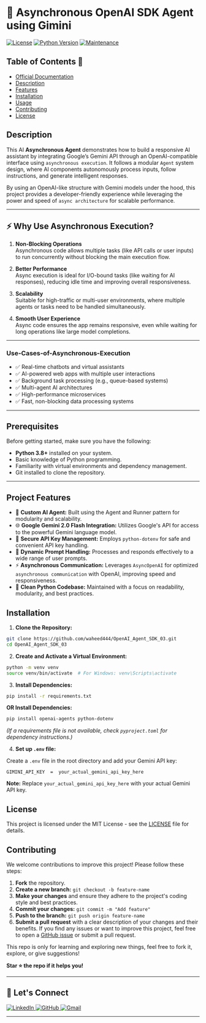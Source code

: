 # 🤖 Asynchronous OpenAI SDK Agent using Gimini 

[![License](https://img.shields.io/badge/License-MIT-blue.svg)](https://opensource.org/licenses/MIT)
[![Python Version](https://img.shields.io/badge/python-3.9+-blue.svg)](https://www.python.org/)
[![Maintenance](https://img.shields.io/badge/Maintained%3F-yes-green.svg)](https://github.com/waheed444/OpenAI_Agent_SDK_03)


## Table of Contents 🚀

* [Official Documentation](https://openai.github.io/openai-agents-python/running_agents/)
* [Description](#description)
* [Features](#features)
* [Installation](#installation)
* [Usage](#Use-Cases-of-Asynchronous-Execution)
* [Contributing](#contributing)
* [License](#license)

## Description

This AI **Asynchronous Agent** demonstrates how to build a responsive AI assistant by integrating Google’s Gemini API through an OpenAI-compatible interface using `asynchronous execution`. It follows a modular `Agent` system design, where AI components autonomously process inputs, follow instructions, and generate intelligent responses.  

By using an OpenAI-like structure with Gemini models under the hood, this project provides a developer-friendly experience while leveraging the power and speed of `async architecture` for scalable performance.

---

## ⚡ Why Use Asynchronous Execution?

1. **Non-Blocking Operations**  
   Asynchronous code allows multiple tasks (like API calls or user inputs) to run concurrently without blocking the main execution flow.

2. **Better Performance**  
   Async execution is ideal for I/O-bound tasks (like waiting for AI responses), reducing idle time and improving overall responsiveness.

3. **Scalability**  
   Suitable for high-traffic or multi-user environments, where multiple agents or tasks need to be handled simultaneously.

4. **Smooth User Experience**  
   Async code ensures the app remains responsive, even while waiting for long operations like large model completions.

---

### Use-Cases-of-Asynchronous-Execution

- ✅ Real-time chatbots and virtual assistants  
- ✅ AI-powered web apps with multiple user interactions  
- ✅ Background task processing (e.g., queue-based systems)  
- ✅ Multi-agent AI architectures  
- ✅ High-performance microservices  
- ✅ Fast, non-blocking data processing systems

---
## Prerequisites

Before getting started, make sure you have the following:
- **Python 3.8+** installed on your system.
- Basic knowledge of Python programming.
- Familiarity with virtual environments and dependency management.
- Git installed to clone the repository.

---

## Project Features

* 🤖 **Custom AI Agent:** Built using the Agent and Runner pattern for modularity and scalability.
* 🌐 **Google Gemini 2.0 Flash Integration:**  Utilizes Google's API for access to the powerful Gemini language model.
* 🔑 **Secure API Key Management:** Employs `python-dotenv` for safe and convenient API key handling.
* 🧠 **Dynamic Prompt Handling:**  Processes and responds effectively to a wide range of user prompts.
* ⚡ **Asynchronous Communication:**  Leverages `AsyncOpenAI` for optimized `asynchronous communication` with OpenAI, improving speed and responsiveness.
* 🐍 **Clean Python Codebase:**  Maintained with a focus on readability, modularity, and best practices.


## Installation

1. **Clone the Repository:**

```bash
git clone https://github.com/waheed444/OpenAI_Agent_SDK_03.git
cd OpenAI_Agent_SDK_03
```

2. **Create and Activate a Virtual Environment:**

```bash
python -m venv venv
source venv/bin/activate  # For Windows: venv\Scripts\activate
```

3. **Install Dependencies:**

```bash
pip install -r requirements.txt
```
**OR Install Dependencies:**
```bash
pip install openai-agents python-dotenv

```

*(If a requirements file is not available, check `pyproject.toml` for dependency instructions.)*

4. **Set up `.env` file:**

Create a `.env` file in the root directory and add your Gemini API key:

```
GIMINI_API_KEY  =  your_actual_gemini_api_key_here 
```

**Note:** Replace `your_actual_gemini_api_key_here` with your actual Gemini API key.

## License

This project is licensed under the MIT License - see the [LICENSE](LICENSE) file for details.


## Contributing
We welcome contributions to improve this project! Please follow these steps:

1. **Fork** the repository.
2. **Create a new branch:** `git checkout -b feature-name`
3. **Make your changes** and ensure they adhere to the project's coding style and best practices.
4. **Commit your changes:** `git commit -m "Add feature"`
5. **Push to the branch:** `git push origin feature-name`
6. **Submit a pull request** with a clear description of your changes and their benefits.
If you find any issues or want to improve this project, feel free to open a [GitHub issue](https://github.com/waheed444/OpenAI_Agent_SDK_03/issues) or submit a pull request.

This repo is only for learning and exploring new things, feel free to fork it, explore, or give suggestions!

**Star ⭐ the repo if it helps you!**

---

## 🙌 Let's Connect

<p align="left">
  <a href="https://www.linkedin.com/in/waheed444/?originalSubdomain=pk)" target="_blank">
    <img src="https://img.shields.io/badge/LinkedIn-blue?style=flat-square&logo=linkedin" alt="LinkedIn">
  </a>
  <a href="https://github.com/waheed444" target="_blank">
    <img src="https://img.shields.io/badge/GitHub-181717?style=flat-square&logo=github&logoColor=white" alt="GitHub">
  </a>
  <a href="waheedahmad5519@gmail.com" target="_blank">
    <img src="https://img.shields.io/badge/Gmail-D14836?style=flat-square&logo=gmail&logoColor=white" alt="Gmail">
  </a>
</p>

---
